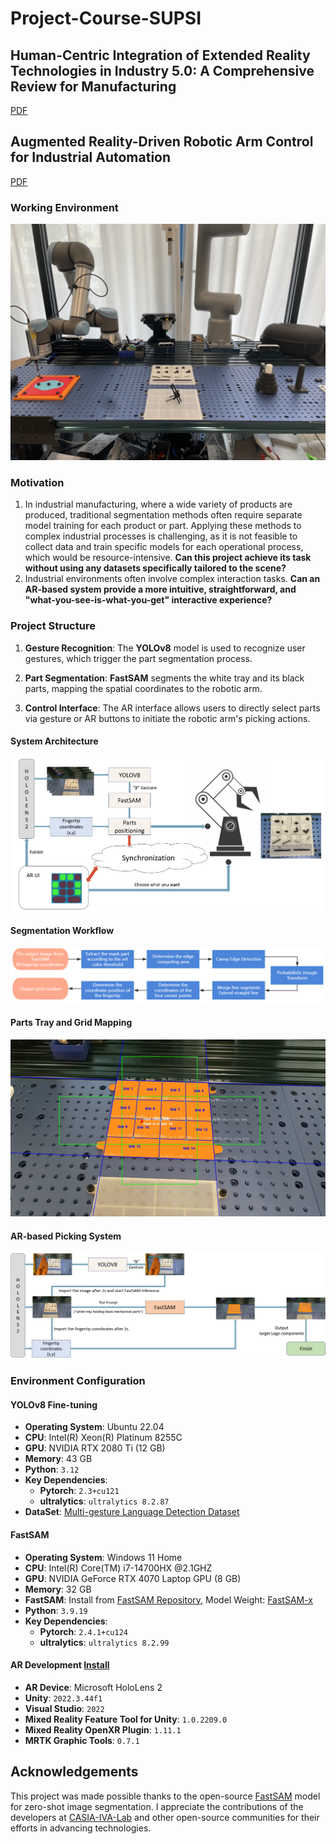 # Project-Course-SUPSI
## Human-Centric Integration of Extended Reality Technologies in Industry 5.0: A Comprehensive Review for Manufacturing
[PDF](https://github.com/Avalon-S/Project-Course-SUPSI/blob/master/Report/Literature_Review_Human-Centric_Integration_of_Extended_Reality_Technologies_in_Industry_5.0.pdf)
## Augmented Reality-Driven Robotic Arm Control for Industrial Automation
[PDF](https://github.com/Avalon-S/Project-Course-SUPSI/blob/master/Report/Project%20Report_Augmented%20Reality-Driven%20Robotic%20Arm%20Control%20for%20Industrial%20Automation.pdf)
### Working Environment
![Working Environment](Assets/Fig5_Working_Environment.jpg)
### Motivation
1)	In industrial manufacturing, where a wide variety of products are produced, traditional segmentation methods often require separate model training for each product or part. Applying these methods to complex industrial processes is challenging, as it is not feasible to collect data and train specific models for each operational process, which would be resource-intensive. **Can this project achieve its task without using any datasets specifically tailored to the scene?**
2)	Industrial environments often involve complex interaction tasks. **Can an AR-based system provide a more intuitive, straightforward, and "what-you-see-is-what-you-get" interactive experience?**

### Project Structure
1. **Gesture Recognition**: The **YOLOv8** model is used to recognize user gestures, which trigger the part segmentation process.

2. **Part Segmentation**: **FastSAM** segments the white tray and its black parts, mapping the spatial coordinates to the robotic arm.

3. **Control Interface**: The AR interface allows users to directly select parts via gesture or AR buttons to initiate the robotic arm's picking actions.

#### System Architecture
![System Architucture](Assets/Fig1_Sys_Arch.png)

#### Segmentation Workflow
![Segmentation Flow](Assets/Fig2_Segmentation_Flow.png)

#### Parts Tray and Grid Mapping
![Grid Mapping](Assets/Fig3_Grid.jpg)

#### AR-based Picking System
![Picking System Overview](Assets/Fig4_Picking_System.png)

### Environment Configuration
#### YOLOv8 Fine-tuning
- **Operating System**: Ubuntu 22.04
- **CPU**: Intel(R) Xeon(R) Platinum 8255C
- **GPU**: NVIDIA RTX 2080 Ti (12 GB)
- **Memory**: 43 GB
- **Python**: `3.12`
- **Key Dependencies**:
  - **Pytorch**: `2.3+cu121`
  - **ultralytics**: `ultralytics 8.2.87`
- **DataSet**: [Multi-gesture Language Detection Dataset](https://universe.roboflow.com/christ-university-ilp52/multiple-sign-language-detection)
#### FastSAM
- **Operating System**: Windows 11 Home
- **CPU**:   Intel(R)  Core(TM) i7-14700HX @2.1GHZ
- **GPU**:   NVIDIA  GeForce RTX 4070 Laptop GPU (8 GB)
- **Memory**: 32 GB
- **FastSAM**: Install from [FastSAM Repository](https://github.com/CASIA-IVA-Lab/FastSAM), Model Weight: [FastSAM-x](https://drive.google.com/file/d/1m1sjY4ihXBU1fZXdQ-Xdj-mDltW-2Rqv/view)
- **Python**: `3.9.19`
- **Key Dependencies**:
  - **Pytorch**: `2.4.1+cu124`
  - **ultralytics**: `ultralytics 8.2.99`
#### AR Development [Install](https://learn.microsoft.com/en-us/windows/mixed-reality/develop/development)
- **AR Device**: Microsoft HoloLens 2
- **Unity**: `2022.3.44f1`
- **Visual Studio**: `2022`
- **Mixed Reality Feature Tool for Unity**: `1.0.2209.0`
- **Mixed Reality OpenXR Plugin**:   `1.11.1`
- **MRTK Graphic Tools**: `0.7.1`
## Acknowledgements
This project was made possible thanks to the open-source [FastSAM](https://github.com/CASIA-IVA-Lab/FastSAM) model for zero-shot image segmentation. I appreciate the contributions of the developers at [CASIA-IVA-Lab](https://github.com/CASIA-IVA-Lab) and other open-source communities for their efforts in advancing  technologies.
